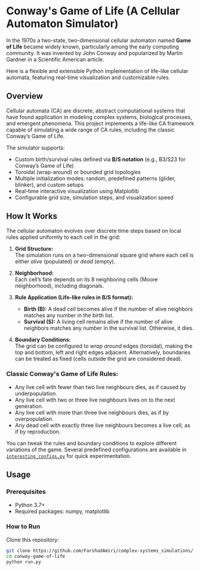 # Conway's Game of Life (A Cellular Automaton Simulator)

In the 1970s a two-state, two-dimensional cellular automaton named **Game of Life** became widely known, particularly among the early computing community. It was invented by John Conway and popularized by Martin Gardner in a Scientific American article.

Here is a flexible and extensible Python implementation of life-like cellular automata, featuring real-time visualization and customizable rules.


## Overview

Cellular automata (CA) are discrete, abstract computational systems that have found application in modeling complex systems, biological processes, and emergent phenomena. This project implements a life-like CA framework capable of simulating a wide range of CA rules, including the classic Conway’s Game of Life.

The simulator supports:

- Custom birth/survival rules defined via **B/S notation** (e.g., B3/S23 for Conway’s Game of Life)
- Toroidal (wrap-around) or bounded grid topologies
- Multiple initialization modes: random, predefined patterns (glider, blinker), and custom setups
- Real-time interactive visualization using Matplotlib
- Configurable grid size, simulation steps, and visualization speed

## How It Works

The cellular automaton evolves over discrete time steps based on local rules applied uniformly to each cell in the grid:

1. **Grid Structure:**  
   The simulation runs on a two-dimensional square grid where each cell is either *alive* (populated) or *dead* (empty).

2. **Neighborhood:**  
   Each cell’s fate depends on its 8 neighboring cells (Moore neighborhood), including diagonals.

3. **Rule Application (Life-like rules in B/S format):**  
   - **Birth (B):** A dead cell becomes alive if the number of alive neighbors matches any number in the birth list.  
   - **Survival (S):** A living cell remains alive if the number of alive neighbors matches any number in the survival list. Otherwise, it dies.

4. **Boundary Conditions:**  
   The grid can be configured to *wrap around* edges (toroidal), making the top and bottom, left and right edges adjacent. Alternatively, boundaries can be treated as fixed (cells outside the grid are considered dead).

### Classic Conway's Game of Life Rules:

- Any live cell with fewer than two live neighbours dies, as if caused by underpopulation.
- Any live cell with two or three live neighbours lives on to the next generation.
- Any live cell with more than three live neighbours dies, as if by overpopulation.
- Any dead cell with exactly three live neighbours becomes a live cell, as if by reproduction.

You can tweak the rules and boundary conditions to explore different variations of the game.
Several predefined configurations are available in [`interesting_configs.py`](./interesting_configs.py) for quick experimentation.


## Usage

### Prerequisites

- Python 3.7+
- Required packages: numpy, matplotlib


### How to Run

Clone this repository:

```bash
git clone https://github.com/FarshadAmiri/complex-systems_simulations/
cd conway-game-of-life
python run.py
